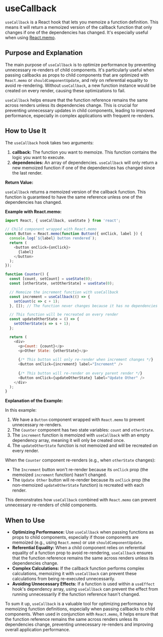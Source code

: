
# useCallback

`useCallback` is a React hook that lets you memoize a function definition. This means it will return a memoized version of the callback function that only changes if one of the dependencies has changed. It's especially useful when using [React.memo](./react-memo.md).

## Purpose and Explanation

The main purpose of `useCallback` is to optimize performance by preventing unnecessary re-renders of child components. It's particularly useful when passing callbacks as props to child components that are optimized with `React.memo` or `shouldComponentUpdate`, and rely on referential equality to avoid re-rendering. Without `useCallback`, a new function instance would be created on every render, causing these optimizations to fail.

`useCallback` helps ensure that the function reference remains the same across renders unless its dependencies change. This is crucial for preventing unnecessary updates in child components, leading to improved performance, especially in complex applications with frequent re-renders.

## How to Use It

The `useCallback` hook takes two arguments:

1.  **callback:** The function you want to memoize. This function contains the logic you want to execute.
2.  **dependencies:** An array of dependencies. `useCallback` will only return a new memoized function if one of the dependencies has changed since the last render.

**Return Value:**

`useCallback` returns a memoized version of the callback function. This function is guaranteed to have the same reference unless one of the dependencies has changed.

**Example with React.memo:**

```javascript
import React, { useCallback, useState } from 'react';

// Child component wrapped with React.memo
const Button = React.memo(function Button({ onClick, label }) {
  console.log(`${label} button rendered`);
  return (
    <button onClick={onClick}>
      {label}
    </button>
  );
});

function Counter() {
  const [count, setCount] = useState(0);
  const [otherState, setOtherState] = useState(0);

  // Memoize the increment function with useCallback
  const increment = useCallback(() => {
    setCount(c => c + 1);
  }, []); // The function never changes because it has no dependencies

  // This function will be recreated on every render
  const updateOtherState = () => {
    setOtherState(s => s + 1);
  };

  return (
    <div>
      <p>Count: {count}</p>
      <p>Other State: {otherState}</p>
      
      {/* This button will only re-render when increment changes */}
      <Button onClick={increment} label="Increment" />
      
      {/* This button will re-render on every parent render */}
      <Button onClick={updateOtherState} label="Update Other" />
    </div>
  );
}
```

**Explanation of the Example:**

In this example:

1. We have a `Button` component wrapped with `React.memo` to prevent unnecessary re-renders.
2. The `Counter` component has two state variables: `count` and `otherState`.
3. The `increment` function is memoized with `useCallback` with an empty dependency array, meaning it will only be created once.
4. The `updateOtherState` function is not memoized and will be recreated on every render.

When the `Counter` component re-renders (e.g., when `otherState` changes):
- The `Increment` button won't re-render because its `onClick` prop (the memoized `increment` function) hasn't changed.
- The `Update Other` button will re-render because its `onClick` prop (the non-memoized `updateOtherState` function) is recreated with each render.

This demonstrates how `useCallback` combined with `React.memo` can prevent unnecessary re-renders of child components.

## When to Use

*   **Optimizing Performance:** Use `useCallback` when passing functions as props to child components, especially if those components are memoized (e.g., using `React.memo`) or use `shouldComponentUpdate`.
*   **Referential Equality:** When a child component relies on referential equality of a function prop to avoid re-rendering, `useCallback` ensures that the function reference remains the same across renders unless its dependencies change.
*   **Complex Calculations:** If the callback function performs complex calculations, memoizing it with `useCallback` can prevent these calculations from being re-executed unnecessarily.
*   **Avoiding Unnecessary Effects:** If a function is used within a `useEffect` hook's dependency array, using `useCallback` can prevent the effect from running unnecessarily if the function reference hasn't changed.

To sum it up, `useCallback` is a valuable tool for optimizing performance by memoizing function definitions, especially when passing callbacks to child components. When used in conjunction with `React.memo`, it helps ensure that the function reference remains the same across renders unless its dependencies change, preventing unnecessary re-renders and improving overall application performance.

